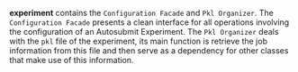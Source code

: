 **experiment** contains the `Configuration Facade` and `Pkl Organizer`. The `Configuration Facade` presents a clean interface for all operations involving the configuration of an Autosubmit Experiment. The `Pkl Organizer` deals with the `pkl` file of the experiment, its main function is retrieve the job information from this file and then serve as a dependency for other classes that make use of this information.

